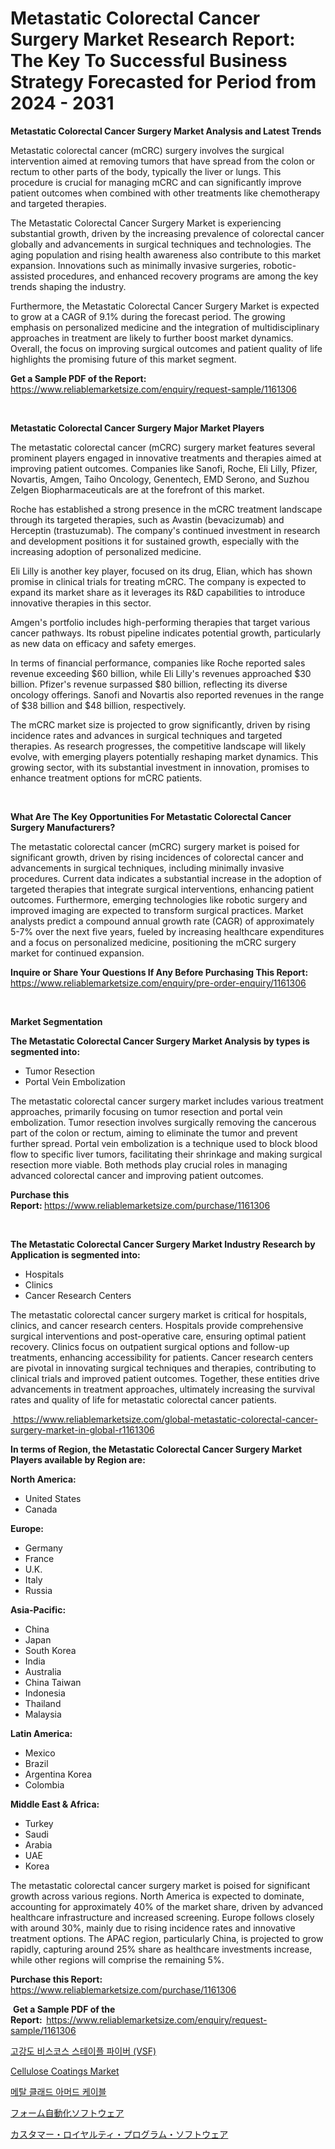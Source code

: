 <p><h1>Metastatic Colorectal Cancer Surgery Market Research Report: The Key To Successful Business Strategy Forecasted for Period from 2024 - 2031</h1></p><p><strong>Metastatic Colorectal Cancer Surgery Market Analysis and Latest Trends</strong></p>
<p><p>Metastatic colorectal cancer (mCRC) surgery involves the surgical intervention aimed at removing tumors that have spread from the colon or rectum to other parts of the body, typically the liver or lungs. This procedure is crucial for managing mCRC and can significantly improve patient outcomes when combined with other treatments like chemotherapy and targeted therapies.</p><p>The Metastatic Colorectal Cancer Surgery Market is experiencing substantial growth, driven by the increasing prevalence of colorectal cancer globally and advancements in surgical techniques and technologies. The aging population and rising health awareness also contribute to this market expansion. Innovations such as minimally invasive surgeries, robotic-assisted procedures, and enhanced recovery programs are among the key trends shaping the industry.</p><p>Furthermore, the Metastatic Colorectal Cancer Surgery Market is expected to grow at a CAGR of 9.1% during the forecast period. The growing emphasis on personalized medicine and the integration of multidisciplinary approaches in treatment are likely to further boost market dynamics. Overall, the focus on improving surgical outcomes and patient quality of life highlights the promising future of this market segment.</p></p>
<p><strong>Get a Sample PDF of the Report:&nbsp;</strong> <a href="https://www.reliablemarketsize.com/enquiry/request-sample/1161306">https://www.reliablemarketsize.com/enquiry/request-sample/1161306</a></p>
<p>&nbsp;</p>
<p><strong>Metastatic Colorectal Cancer Surgery Major Market Players</strong></p>
<p><p>The metastatic colorectal cancer (mCRC) surgery market features several prominent players engaged in innovative treatments and therapies aimed at improving patient outcomes. Companies like Sanofi, Roche, Eli Lilly, Pfizer, Novartis, Amgen, Taiho Oncology, Genentech, EMD Serono, and Suzhou Zelgen Biopharmaceuticals are at the forefront of this market.</p><p>Roche has established a strong presence in the mCRC treatment landscape through its targeted therapies, such as Avastin (bevacizumab) and Herceptin (trastuzumab). The company's continued investment in research and development positions it for sustained growth, especially with the increasing adoption of personalized medicine.</p><p>Eli Lilly is another key player, focused on its drug, Elian, which has shown promise in clinical trials for treating mCRC. The company is expected to expand its market share as it leverages its R&D capabilities to introduce innovative therapies in this sector.</p><p>Amgen's portfolio includes high-performing therapies that target various cancer pathways. Its robust pipeline indicates potential growth, particularly as new data on efficacy and safety emerges.</p><p>In terms of financial performance, companies like Roche reported sales revenue exceeding $60 billion, while Eli Lilly's revenues approached $30 billion. Pfizer's revenue surpassed $80 billion, reflecting its diverse oncology offerings. Sanofi and Novartis also reported revenues in the range of $38 billion and $48 billion, respectively.</p><p>The mCRC market size is projected to grow significantly, driven by rising incidence rates and advances in surgical techniques and targeted therapies. As research progresses, the competitive landscape will likely evolve, with emerging players potentially reshaping market dynamics. This growing sector, with its substantial investment in innovation, promises to enhance treatment options for mCRC patients.</p></p>
<p>&nbsp;</p>
<p><strong>What Are The Key Opportunities For Metastatic Colorectal Cancer Surgery Manufacturers?</strong></p>
<p><p>The metastatic colorectal cancer (mCRC) surgery market is poised for significant growth, driven by rising incidences of colorectal cancer and advancements in surgical techniques, including minimally invasive procedures. Current data indicates a substantial increase in the adoption of targeted therapies that integrate surgical interventions, enhancing patient outcomes. Furthermore, emerging technologies like robotic surgery and improved imaging are expected to transform surgical practices. Market analysts predict a compound annual growth rate (CAGR) of approximately 5-7% over the next five years, fueled by increasing healthcare expenditures and a focus on personalized medicine, positioning the mCRC surgery market for continued expansion.</p></p>
<p><strong>Inquire or Share Your Questions If Any Before Purchasing This Report:</strong> <a href="https://www.reliablemarketsize.com/enquiry/pre-order-enquiry/1161306">https://www.reliablemarketsize.com/enquiry/pre-order-enquiry/1161306</a></p>
<p>&nbsp;</p>
<p><strong>Market Segmentation</strong></p>
<p><strong>The Metastatic Colorectal Cancer Surgery Market Analysis by types is segmented into:</strong></p>
<p><ul><li>Tumor Resection</li><li>Portal Vein Embolization</li></ul></p>
<p><p>The metastatic colorectal cancer surgery market includes various treatment approaches, primarily focusing on tumor resection and portal vein embolization. Tumor resection involves surgically removing the cancerous part of the colon or rectum, aiming to eliminate the tumor and prevent further spread. Portal vein embolization is a technique used to block blood flow to specific liver tumors, facilitating their shrinkage and making surgical resection more viable. Both methods play crucial roles in managing advanced colorectal cancer and improving patient outcomes.</p></p>
<p><strong>Purchase this Report:&nbsp;</strong><a href="https://www.reliablemarketsize.com/purchase/1161306">https://www.reliablemarketsize.com/purchase/1161306</a></p>
<p>&nbsp;</p>
<p><strong>The Metastatic Colorectal Cancer Surgery Market Industry Research by Application is segmented into:</strong></p>
<p><ul><li>Hospitals</li><li>Clinics</li><li>Cancer Research Centers</li></ul></p>
<p><p>The metastatic colorectal cancer surgery market is critical for hospitals, clinics, and cancer research centers. Hospitals provide comprehensive surgical interventions and post-operative care, ensuring optimal patient recovery. Clinics focus on outpatient surgical options and follow-up treatments, enhancing accessibility for patients. Cancer research centers are pivotal in innovating surgical techniques and therapies, contributing to clinical trials and improved patient outcomes. Together, these entities drive advancements in treatment approaches, ultimately increasing the survival rates and quality of life for metastatic colorectal cancer patients.</p></p>
<p><a href="https://www.reliablemarketsize.com/global-metastatic-colorectal-cancer-surgery-market-in-global-r1161306">&nbsp;https://www.reliablemarketsize.com/global-metastatic-colorectal-cancer-surgery-market-in-global-r1161306</a></p>
<p><strong>In terms of Region, the Metastatic Colorectal Cancer Surgery Market Players available by Region are:</strong></p>
<p>
    <p> <strong> North America: </strong>
        <ul>
            <li>United States</li>
            <li>Canada</li>
        </ul>
        </p> 
    <p> <strong> Europe: </strong>
        <ul>
            <li>Germany</li>
            <li>France</li>
            <li>U.K.</li>
            <li>Italy</li>
            <li>Russia</li>
        </ul>
        </p> 
    <p> <strong> Asia-Pacific: </strong>
        <ul>
            <li>China</li>
            <li>Japan</li>
            <li>South Korea</li>
            <li>India</li>
            <li>Australia</li>
            <li>China Taiwan</li>
            <li>Indonesia</li>
            <li>Thailand</li>
            <li>Malaysia</li>
        </ul>
        </p> 
    <p> <strong> Latin America: </strong>
        <ul>
            <li>Mexico</li>
            <li>Brazil</li>
            <li>Argentina Korea</li>
            <li>Colombia</li>
        </ul>
        </p> 
    <p> <strong> Middle East & Africa: </strong>
        <ul>
            <li>Turkey</li>
            <li>Saudi</li>
            <li>Arabia</li>
            <li>UAE</li>
            <li>Korea</li>
        </ul>
    </p>
    </p>
<p><p>The metastatic colorectal cancer surgery market is poised for significant growth across various regions. North America is expected to dominate, accounting for approximately 40% of the market share, driven by advanced healthcare infrastructure and increased screening. Europe follows closely with around 30%, mainly due to rising incidence rates and innovative treatment options. The APAC region, particularly China, is projected to grow rapidly, capturing around 25% share as healthcare investments increase, while other regions will comprise the remaining 5%.</p></p>
<p><strong>Purchase this Report: </strong><a href="https://www.reliablemarketsize.com/purchase/1161306">https://www.reliablemarketsize.com/purchase/1161306</a></p>
<p>&nbsp;<strong>Get a Sample PDF of the Report:&nbsp;&nbsp;</strong><a href="https://www.reliablemarketsize.com/enquiry/request-sample/1161306">https://www.reliablemarketsize.com/enquiry/request-sample/1161306</a></p>
<p><strong></strong></p>
<p><p><a href="https://medium.com/@hossainvi014/%EC%84%B8%EA%B3%84-high-tenacity-viscose-staple-fiber-vsf-market-%EC%9D%80-2024%EC%97%90%EC%84%9C-2031%EB%A1%9C-%EC%97%B0%ED%8F%89%EA%B7%A0-%EC%A6%9D%EA%B0%80%EC%9C%A8%EC%9D%84-%EB%B3%B4%EC%9D%BC-%EA%B2%83%EC%9C%BC%EB%A1%9C-%EC%98%88%EC%83%81%EB%90%A9%EB%8B%88%EB%8B%A4-e1fe0883c916">고강도 비스코스 스테이플 파이버 (VSF)</a></p><p><a href="https://issuu.com/reportprime-2/docs/cellulose-coatings-market-size-2030_eda0752efe9499">Cellulose Coatings Market</a></p><p><a href="https://medium.com/@hossainvi014/metal-clad-armored-cables-market-%EC%9D%98-%EA%B8%80%EB%A1%9C%EB%B2%8C-%EC%8B%9C%EC%9E%A5-%EA%B0%9C%EC%9A%94%EB%8A%94-%EC%A0%84-%EC%84%B8%EA%B3%84-%EB%B0%8F-%EC%A3%BC%EC%9A%94-%EC%8B%9C%EC%9E%A5%EC%9D%98-%EC%82%B0%EC%97%85%EC%97%90-%EC%98%81%ED%96%A5%EC%9D%84-%EB%AF%B8%EC%B9%98%EB%8A%94-%EC%A3%BC%EC%9A%94-%ED%8A%B8%EB%A0%8C%EB%93%9C%EC%97%90-%EB%8C%80%ED%95%9C-%EB%8F%85%ED%8A%B9%ED%95%9C-%EA%B4%80%EC%A0%90%EC%9D%84-%EC%A0%9C%EA%B3%B5%ED%95%A9%EB%8B%88%EB%8B%A4-b49081681890">메탈 클래드 아머드 케이블</a></p><p><a href="https://medium.com/@kingmsvie/form-automation-software-market-%E3%81%AE%E3%82%B0%E3%83%AD%E3%83%BC%E3%83%90%E3%83%AB%E5%B8%82%E5%A0%B4%E6%A6%82%E8%A6%81%E3%81%AF-%E4%B8%96%E7%95%8C%E3%81%8A%E3%82%88%E3%81%B3%E4%B8%BB%E8%A6%81%E5%B8%82%E5%A0%B4%E3%81%AB%E3%81%8A%E3%81%91%E3%82%8B%E6%A5%AD%E7%95%8C%E3%81%AB%E5%BD%B1%E9%9F%BF%E3%82%92%E4%B8%8E%E3%81%88%E3%82%8B%E4%B8%BB%E8%A6%81%E3%81%AA%E3%83%88%E3%83%AC%E3%83%B3%E3%83%89%E3%81%AB%E3%81%A4%E3%81%84%E3%81%A6-%E7%8B%AC%E8%87%AA%E3%81%AE%E8%A6%96%E7%82%B9%E3%82%92%E6%8F%90%E4%BE%9B%E3%81%97%E3%81%BE%E3%81%99-40e9756ce989">フォーム自動化ソフトウェア</a></p><p><a href="https://medium.com/@kingmsvie/customer-loyalty-program-software-market-%E3%81%AF-%E3%82%B3%E3%82%B9%E3%83%88%E7%AE%A1%E7%90%86%E3%81%A8%E5%8A%B9%E7%8E%87%E5%90%91%E4%B8%8A%E3%82%92%E5%84%AA%E5%85%88%E3%81%97%E3%81%BE%E3%81%99-%E3%81%95%E3%82%89%E3%81%AB-%E5%A0%B1%E5%91%8A%E6%9B%B8%E3%81%AF%E5%B8%82%E5%A0%B4%E3%81%AE%E9%9C%80%E8%A6%81%E9%9D%A2%E3%81%A8%E4%BE%9B%E7%B5%A6%E9%9D%A2%E3%81%AE%E4%B8%A1%E6%96%B9%E3%82%92%E3%82%AB%E3%83%90%E3%83%BC%E3%81%97%E3%81%A6%E3%81%84%E3%81%BE%E3%81%99-4f9f81345a6b">カスタマー・ロイヤルティ・プログラム・ソフトウェア</a></p></p>